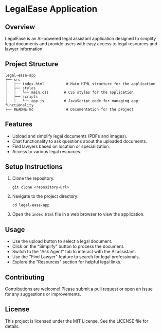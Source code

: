 # LegalEase Application

## Overview
LegalEase is an AI-powered legal assistant application designed to simplify legal documents and provide users with easy access to legal resources and lawyer information.

## Project Structure
```
legal-ease-app
├── src
│   ├── index.html          # Main HTML structure for the application
│   ├── styles
│   │   └── main.css       # CSS styles for the application
│   ├── scripts
│   │   └── app.js         # JavaScript code for managing app functionality
├── README.md               # Documentation for the project
```

## Features
- Upload and simplify legal documents (PDFs and images).
- Chat functionality to ask questions about the uploaded documents.
- Find lawyers based on location or specialization.
- Access to various legal resources.

## Setup Instructions
1. Clone the repository:
   ```
   git clone <repository-url>
   ```
2. Navigate to the project directory:
   ```
   cd legal-ease-app
   ```
3. Open the `index.html` file in a web browser to view the application.

## Usage
- Use the upload button to select a legal document.
- Click on the "Simplify" button to process the document.
- Switch to the "Ask Agent" tab to interact with the AI assistant.
- Use the "Find Lawyer" feature to search for legal professionals.
- Explore the "Resources" section for helpful legal links.

## Contributing
Contributions are welcome! Please submit a pull request or open an issue for any suggestions or improvements.

## License
This project is licensed under the MIT License. See the LICENSE file for details.
